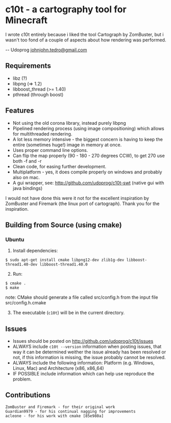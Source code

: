 c10t - a cartography tool for Minecraft
=======================================

I wrote c10t entirely because i liked the tool Cartograph by ZomBuster, but i
wasn't too fond of a couple of aspects about how rendering was performed.

-- Udoprog <johnjohn.tedro@gmail.com>

Requirements
------------

  * libz (?)
  * libpng (=> 1.2)
  * libboost_thread (>= 1.40)
  * pthread (through boost)

Features
--------

  * Not using the old corona library, instead purely libpng
  * Pipelined rendering process (using image compositioning) which allows for
    multithreaded rendering.
  * A lot less memory intensive - the biggest concern is having to keep the
    entire (sometimes huge!) image in memory at once.
  * Uses proper command line options.
  * Can flip the map properly (90 - 180 - 270 degrees CCW), to get 270 use both
    -f and -r
  * Clean code, for easing further development.
  * Multiplatform - yes, it does compile properly on windows and probably also
    on mac.
  * A gui wrapper, see: http://github.com/udoprog/c10t-swt (native gui with java bindings)

I would not have done this were it not for the excellent inspiration by
ZomBuster and Firemark (the linux port of cartograph). Thank you for the
inspiration.

Building from Source (using cmake)
----------------------------------

### Ubuntu ###

  1. Install dependencies:

    $ sudo apt-get install cmake libpng12-dev zlib1g-dev libboost-thread1.40-dev libboost-thread1.40.0

  2. Run:

    $ cmake .
    $ make

  note: CMake should generate a file called src/config.h from the input file src/config.h.cmake

  3. The executable (`c10t`) will be in the current directory.

Issues
------

 * Issues should be posted on http://github.com/udoprog/c10t/issues
 * ALWAYS include `c10t --version` information when posting issues, that way it can be determined weither the issue already has been resolved or not, if this information is missing, the issue probably cannot be resolved.
 * ALWAYS include the following information: Platform (e.g. Windows, Linux, Mac) and Architecture (x86, x86_64)
 * IF POSSIBLE include information which can help use reproduce the problem.

Contributions
-------------
    ZomBuster and Firemark - for their original work
    Guardian9979 - for his continual nagging for improvements
    acleone - for his work with cmake [85e980a]
